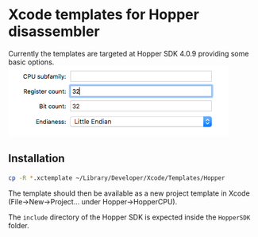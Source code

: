 # Xcode templates for Hopper disassembler

Currently the templates are targeted at Hopper SDK 4.0.9 providing some basic options.
![Options](/img/options.gif)


## Installation

```sh
cp -R *.xctemplate ~/Library/Developer/Xcode/Templates/Hopper
```

The template should then be available as a new project template in Xcode (File->New->Project… under Hopper->HopperCPU).

The `include` directory of the Hopper SDK is expected inside the `HopperSDK` folder.
